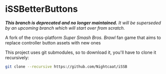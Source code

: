 # iSSBetterButtons
***This branch is deprecated and no longer maintained.*** *It will be superseded by an upcoming branch which will start over from scratch.*

A fork of the cross-platform *Super Smash Bros. Brawl* fan game that aims to replace controller button assets with new ones

This project uses git submodules, so to download it, you'll have to clone it recursively:

```bash
git clone --recursive https://github.com/Nightcaat/iSSB
```
